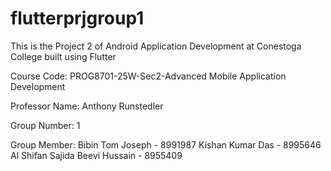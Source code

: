 # flutterprjgroup1
This is the Project 2 of Android Application Development at Conestoga College built using Flutter

Course Code: 
PROG8701-25W-Sec2-Advanced Mobile Application Development

Professor Name:
Anthony Runstedler

Group Number: 1


Group Member:
Bibin Tom Joseph  - 8991987
Kishan Kumar Das  - 8995646
Al Shifan Sajida Beevi Hussain  - 8955409
